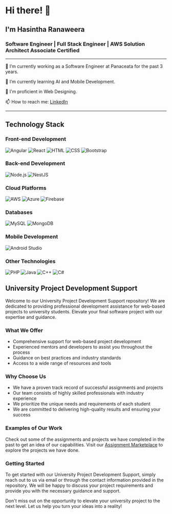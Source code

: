 # Hi there! 👋

## I'm Hasintha Ranaweera
### Software Engineer | Full Stack Engineer | AWS Solution Architect Associate Certified

<hr/>

🔭 I’m currently working as a Software Engineer at Panaceata for the past 3 years.

🌱 I’m currently learning AI and Mobile Development.

💬 I'm proficient in Web Designing.

📫 How to reach me: [LinkedIn](https://www.linkedin.com/in/hasintha-ranaweera-90a261157/)

<hr/>

## Technology Stack

### Front-end Development
![Angular](https://img.shields.io/badge/Angular-FF0000?style=flat-square&logo=angular&logoColor=white)
![React](https://img.shields.io/badge/React-61DAFB?style=flat-square&logo=react&logoColor=white)
![HTML](https://img.shields.io/badge/HTML5-E34F26?style=flat-square&logo=html5&logoColor=white)
![CSS](https://img.shields.io/badge/CSS3-1572B6?style=flat-square&logo=css3&logoColor=white)
![Bootstrap](https://img.shields.io/badge/Bootstrap-7952B3?style=flat-square&logo=bootstrap&logoColor=white)

### Back-end Development
![Node.js](https://img.shields.io/badge/Node.js-339933?style=flat-square&logo=node.js&logoColor=white)
![NestJS](https://img.shields.io/badge/NestJS-E0234E?style=flat-square&logo=nestjs&logoColor=white)

### Cloud Platforms
![AWS](https://img.shields.io/badge/AWS-232F3E?style=flat-square&logo=amazon-aws&logoColor=white)
![Azure](https://img.shields.io/badge/Azure-0089D6?style=flat-square&logo=microsoft-azure&logoColor=white)
![Firebase](https://img.shields.io/badge/Firebase-FFCA28?style=flat-square&logo=firebase&logoColor=white)

### Databases
![MySQL](https://img.shields.io/badge/MySQL-4479A1?style=flat-square&logo=mysql&logoColor=white)
![MongoDB](https://img.shields.io/badge/MongoDB-47A248?style=flat-square&logo=mongodb&logoColor=white)

### Mobile Development
![Android Studio](https://img.shields.io/badge/Android%20Studio-3DDC84?style=flat-square&logo=android-studio&logoColor=white)

### Other Technologies
![PHP](https://img.shields.io/badge/PHP-777BB4?style=flat-square&logo=php&logoColor=white)
![Java](https://img.shields.io/badge/Java-007396?style=flat-square&logo=java&logoColor=white)
![C++](https://img.shields.io/badge/C++-00599C?style=flat-square&logo=c%2B%2B&logoColor=white)
![C#](https://img.shields.io/badge/C%23-239120?style=flat-square&logo=c-sharp&logoColor=white)

    
## University Project Development Support

Welcome to our University Project Development Support repository! We are dedicated to providing professional development assistance for web-based projects to university students. Elevate your final software project with our expertise and guidance.

### What We Offer
- Comprehensive support for web-based project development
- Experienced mentors and developers to assist you throughout the process
- Guidance on best practices and industry standards
- Access to a wide range of resources and tools

### Why Choose Us
- We have a proven track record of successful assignments and projects
- Our team consists of highly skilled professionals with industry experience
- We prioritize the unique needs and requirements of each student
- We are committed to delivering high-quality results and ensuring your success

### Examples of Our Work
Check out some of the assignments and projects we have completed in the past to get an idea of our capabilities. Visit our [Assignment Marketplace](https://assignmentmarketplace.web.app/) to explore the projects we have done.

### Getting Started
To get started with our University Project Development Support, simply reach out to us via email or through the contact information provided in the repository. We will be happy to discuss your project requirements and provide you with the necessary guidance and support.

Don't miss out on the opportunity to elevate your university project to the next level. Let us help you turn your ideas into a reality!




